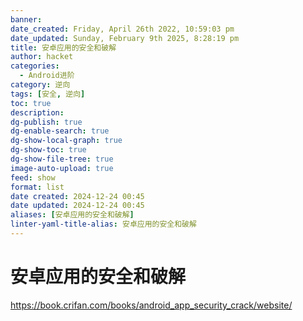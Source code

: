 ```yaml
---
banner: 
date_created: Friday, April 26th 2022, 10:59:03 pm
date_updated: Sunday, February 9th 2025, 8:28:19 pm
title: 安卓应用的安全和破解
author: hacket
categories:
  - Android进阶
category: 逆向
tags: [安全, 逆向]
toc: true
description: 
dg-publish: true
dg-enable-search: true
dg-show-local-graph: true
dg-show-toc: true
dg-show-file-tree: true
image-auto-upload: true
feed: show
format: list
date created: 2024-12-24 00:45
date updated: 2024-12-24 00:45
aliases: [安卓应用的安全和破解]
linter-yaml-title-alias: 安卓应用的安全和破解
---
```


# 安卓应用的安全和破解

<https://book.crifan.com/books/android_app_security_crack/website/>
